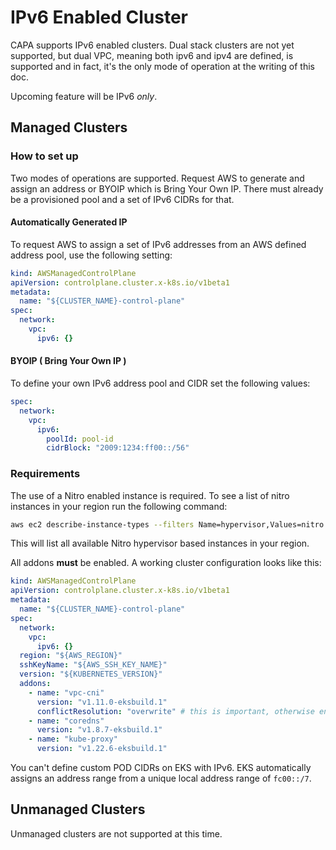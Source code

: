 # IPv6 Enabled Cluster

CAPA supports IPv6 enabled clusters. Dual stack clusters are not yet supported, but
dual VPC, meaning both ipv6 and ipv4 are defined, is supported and in fact, it's the
only mode of operation at the writing of this doc.

Upcoming feature will be IPv6 _only_.

## Managed Clusters

### How to set up

Two modes of operations are supported. Request AWS to generate and assign an address
or BYOIP which is Bring Your Own IP. There must already be a provisioned pool and a
set of IPv6 CIDRs for that.

#### Automatically Generated IP

To request AWS to assign a set of IPv6 addresses from an AWS defined address pool,
use the following setting:

```yaml
kind: AWSManagedControlPlane
apiVersion: controlplane.cluster.x-k8s.io/v1beta1
metadata:
  name: "${CLUSTER_NAME}-control-plane"
spec:
  network:
    vpc:
      ipv6: {}
```

#### BYOIP ( Bring Your Own IP )

To define your own IPv6 address pool and CIDR set the following values:

```yaml
spec:
  network:
    vpc:
      ipv6:
        poolId: pool-id
        cidrBlock: "2009:1234:ff00::/56"
```

### Requirements

The use of a Nitro enabled instance is required. To see a list of nitro instances in your region
run the following command:

```bash
aws ec2 describe-instance-types --filters Name=hypervisor,Values=nitro --region us-west-2  | grep "InstanceType"
```

This will list all available Nitro hypervisor based instances in your region.

All addons **must** be enabled. A working cluster configuration looks like this:

```yaml
kind: AWSManagedControlPlane
apiVersion: controlplane.cluster.x-k8s.io/v1beta1
metadata:
  name: "${CLUSTER_NAME}-control-plane"
spec:
  network:
    vpc:
      ipv6: {}
  region: "${AWS_REGION}"
  sshKeyName: "${AWS_SSH_KEY_NAME}"
  version: "${KUBERNETES_VERSION}"
  addons:
    - name: "vpc-cni"
      version: "v1.11.0-eksbuild.1"
      conflictResolution: "overwrite" # this is important, otherwise environment property update will not work
    - name: "coredns"
      version: "v1.8.7-eksbuild.1"
    - name: "kube-proxy"
      version: "v1.22.6-eksbuild.1"
```

You can't define custom POD CIDRs on EKS with IPv6. EKS automatically assigns an address range from a unique local
address range of `fc00::/7`.

## Unmanaged Clusters

Unmanaged clusters are not supported at this time.
